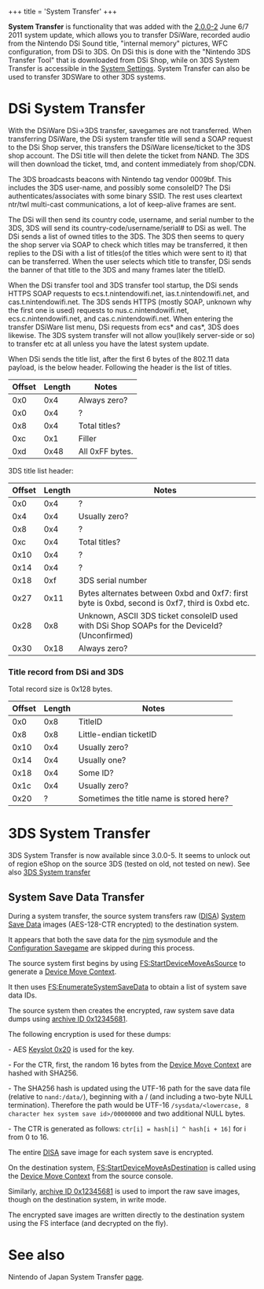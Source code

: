 +++
title = 'System Transfer'
+++

**System Transfer** is functionality that was added with the [2.0.0-2](2.0.0-2 "wikilink") June 6/7 2011 system update, which allows you to transfer DSiWare, recorded audio from the Nintendo DSi Sound title, "internal memory" pictures, WFC configuration, from DSi to 3DS. On DSi this is done with the "Nintendo 3DS Transfer Tool" that is downloaded from DSi Shop, while on 3DS System Transfer is accessible in the [System Settings](System_Settings "wikilink"). System Transfer can also be used to transfer 3DSWare to other 3DS systems.

# DSi System Transfer

With the DSiWare DSi-\>3DS transfer, savegames are not transferred.
When transferring DSiWare, the DSi system transfer title will send a SOAP request to the DSi Shop server, this transfers the DSiWare license/ticket to the 3DS shop account. The DSi title will then delete the ticket from NAND. The 3DS will then download the ticket, tmd, and content immediately from shop/CDN.

The 3DS broadcasts beacons with Nintendo tag vendor 0009bf. This includes the 3DS user-name, and possibly some consoleID? The DSi authenticates/associates with some binary SSID. The rest uses cleartext ntr/twl multi-cast communications, a lot of keep-alive frames are sent.

The DSi will then send its country code, username, and serial number to the 3DS, 3DS will send its country-code/username/serial# to DSi as well.
The DSi sends a list of owned titles to the 3DS. The 3DS then seems to query the shop server via SOAP to check which titles may be transferred, it then replies to the DSi with a list of titles(of the titles which were sent to it) that can be transferred. When the user selects which title to transfer, DSi sends the banner of that title to the 3DS and many frames later the titleID.

When the DSi transfer tool and 3DS transfer tool startup, the DSi sends HTTPS SOAP requests to ecs.t.nintendowifi.net, ias.t.nintendowifi.net, and cas.t.nintendowifi.net. The 3DS sends HTTPS (mostly SOAP, unknown why the first one is used) requests to nus.c.nintendowifi.net, ecs.c.nintendowifi.net, and cas.c.nintendowifi.net. When entering the transfer DSiWare list menu, DSi requests from ecs\* and cas\*, 3DS does likewise. The 3DS system transfer will not allow you(likely server-side or so) to transfer etc at all unless you have the latest system update.

When DSi sends the title list, after the first 6 bytes of the 802.11 data payload, is the below header. Following the header is the list of titles.

| Offset | Length | Notes           |
|--------|--------|-----------------|
| 0x0    | 0x4    | Always zero?    |
| 0x0    | 0x4    | ?               |
| 0x8    | 0x4    | Total titles?   |
| 0xc    | 0x1    | Filler          |
| 0xd    | 0x48   | All 0xFF bytes. |

3DS title list header:

| Offset | Length | Notes                                                                                          |
|--------|--------|------------------------------------------------------------------------------------------------|
| 0x0    | 0x4    | ?                                                                                              |
| 0x4    | 0x4    | Usually zero?                                                                                  |
| 0x8    | 0x4    | ?                                                                                              |
| 0xc    | 0x4    | Total titles?                                                                                  |
| 0x10   | 0x4    | ?                                                                                              |
| 0x14   | 0x4    | ?                                                                                              |
| 0x18   | 0xf    | 3DS serial number                                                                              |
| 0x27   | 0x11   | Bytes alternates between 0xbd and 0xf7: first byte is 0xbd, second is 0xf7, third is 0xbd etc. |
| 0x28   | 0x8    | Unknown, ASCII 3DS ticket consoleID used with DSi Shop SOAPs for the DeviceId?(Unconfirmed)    |
| 0x30   | 0x18   | Always zero?                                                                                   |

### Title record from DSi and 3DS

Total record size is 0x128 bytes.

| Offset | Length | Notes                                    |
|--------|--------|------------------------------------------|
| 0x0    | 0x8    | TitleID                                  |
| 0x8    | 0x8    | Little-endian ticketID                   |
| 0x10   | 0x4    | Usually zero?                            |
| 0x14   | 0x4    | Usually one?                             |
| 0x18   | 0x4    | Some ID?                                 |
| 0x1c   | 0x4    | Usually zero?                            |
| 0x20   | ?      | Sometimes the title name is stored here? |

# 3DS System Transfer

3DS System Transfer is now available since 3.0.0-5.
It seems to unlock out of region eShop on the source 3DS (tested on old, not tested on new).
See also [3DS System transfer](http://www.nintendo.com/consumer/systems/3ds/en_na/gi_index.jsp?menu=transfer&submenu=ctr-gi-apps-transfer-what-data)

## System Save Data Transfer

During a system transfer, the source system transfers raw ([DISA](DISA_and_DIFF "wikilink")) [System Save Data](System_SaveData "wikilink") images (AES-128-CTR encrypted) to the destination system.

It appears that both the save data for the [nim](NIM_Services "wikilink") sysmodule and the [Configuration Savegame](Config_Savegame "wikilink") are skipped during this process.

The source system first begins by using [FS:StartDeviceMoveAsSource](FS:StartDeviceMoveAsSource "wikilink") to generate a [Device Move Context](Filesystem_services#devicemovecontext "wikilink").

It then uses [FS:EnumerateSystemSaveData](FS:EnumerateSystemSaveData "wikilink") to obtain a list of system save data IDs.

The source system then creates the encrypted, raw system save data dumps using [archive ID 0x12345681](Filesystem_services#0x12345681_archive_path_data_format "wikilink").

The following encryption is used for these dumps:

\- AES [Keyslot 0x20](AES_Registers#keyslots "wikilink") is used for the key.

\- For the CTR, first, the random 16 bytes from the [Device Move Context](Filesystem_services#devicemovecontext "wikilink") are hashed with SHA256.

\- The SHA256 hash is updated using the UTF-16 path for the save data file (relative to `nand:/data/`<ID0>), beginning with a </code>/</code> (and including a two-byte NULL termination). Therefore the path would be UTF-16 `/sysdata/<lowercase, 8 character hex system save id>/00000000` and two additional NULL bytes.

\- The CTR is generated as follows: `ctr[i] = hash[i] ^ hash[i + 16]` for i from 0 to 16.

The entire [DISA](DISA_and_DIFF "wikilink") save image for each system save is encrypted.

On the destination system, [FS:StartDeviceMoveAsDestination](FS:StartDeviceMoveAsDestination "wikilink") is called using the [Device Move Context](Filesystem_services#devicemovecontext "wikilink") from the source console.

Similarly, [archive ID 0x12345681](Filesystem_services#0x12345681_archive_path_data_format "wikilink") is used to import the raw save images, though on the destination system, in write mode.

The encrypted save images are written directly to the destination system using the FS interface (and decrypted on the fly).

# See also

Nintendo of Japan System Transfer [page](http://www.nintendo.co.jp/3ds/support/transfer/index.html).
